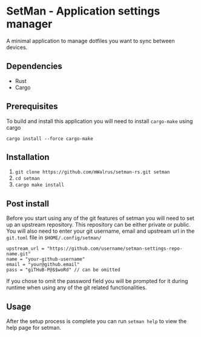 # SetMan - Application settings manager

A minimal application to manage dotfiles you want to sync between devices.

## Dependencies
- Rust
- Cargo

## Prerequisites
To build and install this application you will need to install `cargo-make` using cargo
```
cargo install --force cargo-make
```

## Installation
1. `git clone https://github.com/mWalrus/setman-rs.git setman`
2. `cd setman`
3. `cargo make install`

## Post install
Before you start using any of the git features of setman you will need to set up an upstream repository.
This repository can be either private or public.
You will also need to enter your git username, email and upstream url in the `git.toml` file in `$HOME/.config/setman/`

```
upstream_url = "https://github.com/username/setman-settings-repo-name.git"
name = "your-github-username"
email = "your@github.email"
pass = "giTHuB-P@$$woRd" // can be omitted
```
If you chose to omit the password field you will be prompted for it during runtime when using any of the git related functionalities.

## Usage
After the setup process is complete you can run `setman help` to view the help page for setman.
